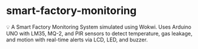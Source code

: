 # smart-factory-monitoring
💡 A Smart Factory Monitoring System simulated using Wokwi. Uses Arduino UNO with LM35, MQ-2, and PIR sensors to detect temperature, gas leakage, and motion with real-time alerts via LCD, LED, and buzzer.
